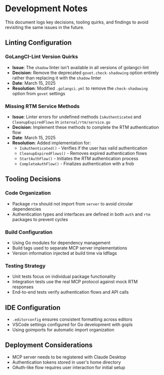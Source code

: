 # Development Notes

This document logs key decisions, tooling quirks, and findings to avoid revisiting the same issues in the future.

## Linting Configuration

### GoLangCI-Lint Version Quirks

- **Issue**: The `shadow` linter isn't available in all versions of golangci-lint
- **Decision**: Remove the deprecated `govet.check-shadowing` option entirely rather than replacing it with the `shadow` linter
- **Date**: March 15, 2025
- **Resolution**: Modified `.golangci.yml` to remove the `check-shadowing` option from `govet` settings

### Missing RTM Service Methods

- **Issue**: Linter errors for undefined methods `IsAuthenticated` and `CleanupExpiredFlows` in `internal/rtm/service.go`
- **Decision**: Implement these methods to complete the RTM authentication flow
- **Date**: March 15, 2025
- **Resolution**: Added implementation for:
  - `IsAuthenticated()` - Verifies if the user has valid authentication
  - `CleanupExpiredFlows()` - Removes expired authentication flows
  - `StartAuthFlow()` - Initiates the RTM authentication process
  - `CompleteAuthFlow()` - Finalizes authentication with a frob

## Tooling Decisions

### Code Organization

- Package `rtm` should not import from `server` to avoid circular dependencies
- Authentication types and interfaces are defined in both `auth` and `rtm` packages to prevent cycles

### Build Configuration

- Using Go modules for dependency management
- Build tags used to separate MCP server implementations
- Version information injected at build time via ldflags

### Testing Strategy

- Unit tests focus on individual package functionality
- Integration tests use the real MCP protocol against mock RTM responses
- End-to-end tests verify authentication flows and API calls

## IDE Configuration

- `.editorconfig` ensures consistent formatting across editors
- VSCode settings configured for Go development with gopls
- Using goimports for automatic import organization

## Deployment Considerations

- MCP server needs to be registered with Claude Desktop
- Authentication tokens stored in user's home directory
- OAuth-like flow requires user interaction for initial setup
